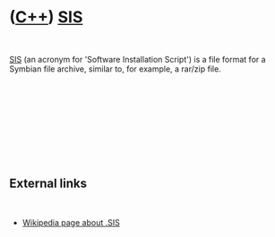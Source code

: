 
 

 

 

 

 

([C++](Cpp.md)) [SIS](CppSis.md)
==================================

 

[SIS](CppSis.md) (an acronym for 'Software Installation Script') is a
file format for a Symbian file archive, similar to, for example, a
rar/zip file.

 

 

 

 

 

External links
--------------

 

-   [Wikipedia page about .SIS](http://en.wikipedia.org/wiki/.sis)

 

 

 

 

 

 

